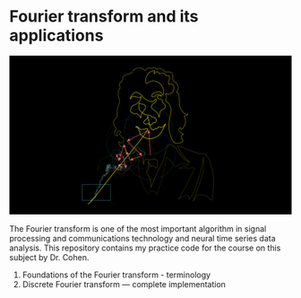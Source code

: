 # Fourier transform and its applications

![Fourier Artwork](Fourier_art.png)

The Fourier transform is one of the most important algorithm in signal processing and communications technology and neural time series data analysis. This repository contains my practice code for the course on this subject by Dr. Cohen. 


1. Foundations of the Fourier transform - terminology
1. Discrete Fourier transform — complete implementation



